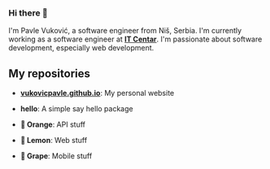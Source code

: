 ### Hi there 👋

I'm Pavle Vuković, a software engineer from Niš, Serbia. I'm currently working as a software engineer at [**IT Centar**](https://www.itcentar.rs/). I'm passionate about software development, especially web development.

## My repositories

- [**vukovicpavle.github.io**](https://vukovicpavle.github.io): My personal website

- **hello**: A simple say hello package

- **🍊 Orange**: API stuff

- **🍋 Lemon**: Web stuff

- **🍇 Grape**: Mobile stuff
